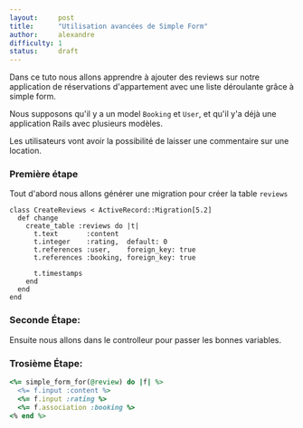 ```yaml
---
layout:     post
title:      "Utilisation avancées de Simple Form"
author:     alexandre
difficulty: 1
status:     draft
---
```


Dans ce tuto nous allons apprendre à ajouter des reviews sur notre application de réservations d'appartement avec une liste déroulante grâce à simple form.

Nous supposons qu'il y a un model `Booking` et `User`, et qu'il y'a déjà une application Rails avec plusieurs modèles.

Les utilisateurs vont avoir la possibilité de laisser une commentaire sur une location.

### Première étape

Tout d'abord nous allons générer une migration pour créer la table `reviews`

```
class CreateReviews < ActiveRecord::Migration[5.2]
  def change
    create_table :reviews do |t|
      t.text       :content
      t.integer    :rating,  default: 0
      t.references :user,    foreign_key: true
      t.references :booking, foreign_key: true

      t.timestamps
    end
  end
end
```

### Seconde Étape:

Ensuite nous allons dans le controlleur pour passer les bonnes variables.

### Trosième Étape:

```ruby
<%= simple_form_for(@review) do |f| %>
  <%= f.input :content %>
  <%= f.input :rating %>
  <%= f.association :booking %>
<% end %>
```
